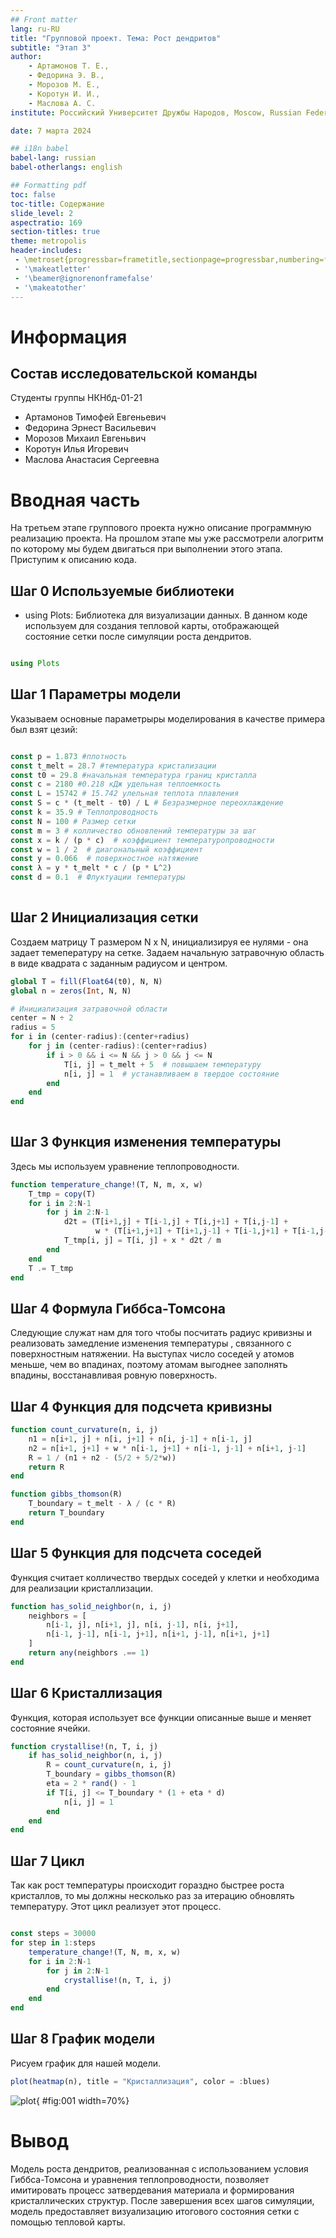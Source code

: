 ```yaml
---
## Front matter
lang: ru-RU
title: "Групповой проект. Тема: Рост дендритов"
subtitle: "Этап 3"
author:
	- Артамонов Т. Е.,
	- Федорина Э. В.,
	- Морозов М. E.,
	- Коротун И. И.,
	- Маслова А. С.
institute: Российский Университет Дружбы Народов, Moscow, Russian Federation

date: 7 марта 2024

## i18n babel
babel-lang: russian
babel-otherlangs: english

## Formatting pdf
toc: false
toc-title: Содержание
slide_level: 2
aspectratio: 169
section-titles: true
theme: metropolis
header-includes:
 - \metroset{progressbar=frametitle,sectionpage=progressbar,numbering=fraction}
 - '\makeatletter'
 - '\beamer@ignorenonframefalse'
 - '\makeatother'
---
```


# Информация

## Состав исследовательской команды

Студенты группы НКНбд-01-21

- Артамонов Тимофей Евгеньевич
- Федорина Эрнест Васильевич
- Морозов Михаил Евгеньвич
- Коротун Илья Игоревич
- Маслова Анастасия Сергеевна

# Вводная часть
На третьем этапе группового проекта нужно описание программную реализацию проекта. На прошлом этапе мы уже рассмотрели алогритм по которому мы будем двигаться при выполнении этого этапа. Приступим к описанию кода.

## Шаг 0 Используемые библиотеки 

- using Plots: Библиотека для визуализации данных. В данном коде используем для создания тепловой карты, отображающей состояние сетки после симуляции роста дендритов.



```Julia

using Plots


```
## Шаг 1 Параметры модели

Указываем основные параметрыры моделирования в качестве примера был взят цезий:

```Julia

const p = 1.873 #плотность
const t_melt = 28.7 #температура кристализации
const t0 = 29.8 #начальная температура границ кристалла
const c = 2180 #0.218 кДж удельная теплоемкость
const L = 15742 # 15.742 улельная теплота плавления
const S = c * (t_melt - t0) / L # Безразмерное переохлаждение
const k = 35.9 # Теплопроводность
const N = 100 # Размер сетки
const m = 3 # колличество обновлений температуры за шаг
const x = k / (p * c)  # коэффициент температуропроводности
const w = 1 / 2  # диагональный коэффициент
const y = 0.066  # поверхностное натяжение
const λ = y * t_melt * c / (p * L^2)
const d = 0.1  # Флуктуации температуры
            

```
## Шаг 2 Инициализация сетки
Создаем матрицу T размером N x N, инициализируя ее нулями - она задает темепературу на сетке.
Задаем начальную затравочную область в виде квадрата с заданным радиусом и центром.


```Julia
global T = fill(Float64(t0), N, N)
global n = zeros(Int, N, N)

# Инициализация затравочной области
center = N ÷ 2
radius = 5
for i in (center-radius):(center+radius)
    for j in (center-radius):(center+radius)
        if i > 0 && i <= N && j > 0 && j <= N
            T[i, j] = t_melt + 5  # повышаем температуру
            n[i, j] = 1  # устанавливаем в твердое состояние
        end
    end
end
          
```

## Шаг 3 Функция изменения температуры
Здесь мы используем уравнение теплопроводности. 

```Julia
function temperature_change!(T, N, m, x, w)
    T_tmp = copy(T)
    for i in 2:N-1
        for j in 2:N-1
            d2t = (T[i+1,j] + T[i-1,j] + T[i,j+1] + T[i,j-1] +
                   w * (T[i+1,j+1] + T[i+1,j-1] + T[i-1,j+1] + T[i-1,j-1])) / (4 + 4*w)
            T_tmp[i, j] = T[i, j] + x * d2t / m
        end
    end
    T .= T_tmp
end
```
## Шаг 4 Формула Гиббса-Томсона
Следующие служат нам для того чтобы посчитать радиус кривизны и реализовать замедление изменения температуры , связанного с поверхностным натяжении. На выступах число соседей у атомов меньше, чем во впадинах, поэтому атомам выгоднее заполнять впадины, восстанавливая ровную поверхность.


## Шаг 4 Функция для подсчета кривизны

```Julia
function count_curvature(n, i, j)
    n1 = n[i+1, j] + n[i, j+1] + n[i, j-1] + n[i-1, j]
    n2 = n[i+1, j+1] + w * n[i-1, j+1] + n[i-1, j-1] + n[i+1, j-1]
    R = 1 / (n1 + n2 - (5/2 + 5/2*w))
    return R
end

function gibbs_thomson(R)
    T_boundary = t_melt - λ / (c * R)
    return T_boundary
end
```

## Шаг 5 Функция для подсчета соседей
Функция считает колличество твердых соседей у клетки и необходима для реализации кристаллизации.

```Julia
function has_solid_neighbor(n, i, j)
    neighbors = [
        n[i-1, j], n[i+1, j], n[i, j-1], n[i, j+1],
        n[i-1, j-1], n[i-1, j+1], n[i+1, j-1], n[i+1, j+1]
    ]
    return any(neighbors .== 1)
end
```

## Шаг 6 Кристаллизация
Функция, которая использует все функции описанные выше и меняет состояние ячейки.

```Julia
function crystallise!(n, T, i, j)
    if has_solid_neighbor(n, i, j)
        R = count_curvature(n, i, j)
        T_boundary = gibbs_thomson(R)
        eta = 2 * rand() - 1
        if T[i, j] <= T_boundary * (1 + eta * d)
            n[i, j] = 1
        end
    end
end
```
## Шаг 7 Цикл
Так как рост температуры происходит гораздно быстрее роста кристаллов, то мы должны несколько раз за итерацию обновлять температуру. Этот цикл реализует этот процесс. 

```Julia

const steps = 30000
for step in 1:steps
    temperature_change!(T, N, m, x, w)
    for i in 2:N-1
        for j in 2:N-1
            crystallise!(n, T, i, j)
        end
    end
end

```
## Шаг 8 График модели
Рисуем график для нашей модели.


```Julia
plot(heatmap(n), title = "Кристаллизация", color = :blues)
```

![plot](image/1.jpg){ #fig:001 width=70%}




# Вывод
Модель роста дендритов, реализованная с использованием условия Гиббса-Томсона и уравнения теплопроводности, позволяет имитировать процесс затвердевания материала и формирования кристаллических структур. После завершения всех шагов симуляции, модель предоставляет визуализацию итогового состояния сетки с помощью тепловой карты. 
